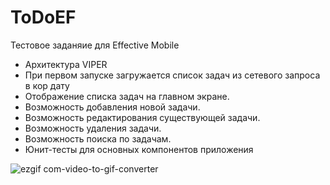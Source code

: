 # ToDoEF

Тестовое заданяие для Effective Mobile

- Архитектура VIPER
- При первом запуске загружается список задач из сетевого запроса в кор дату
- Отображение списка задач на главном экране.
- Возможность добавления новой задачи.
- Возможность редактирования существующей задачи.
- Возможность удаления задачи.
- Возможность поиска по задачам.
- Юнит-тесты для основных компонентов приложения

![ezgif com-video-to-gif-converter](https://github.com/user-attachments/assets/362c4da3-8b7b-4839-9d77-49699c06834b)
